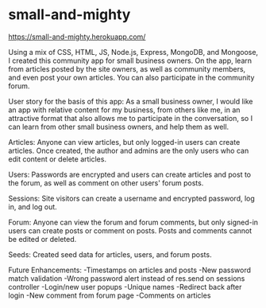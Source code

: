 # small-and-mighty
https://small-and-mighty.herokuapp.com/

Using a mix of CSS, HTML, JS, Node.js, Express, MongoDB, and Mongoose, I created this community app for small business owners. On the app, learn from articles posted by the site owners, as well as community members, and even post your own articles. You can also participate in the community forum.

User story for the basis of this app:
As a small business owner, I would like an app with relative content for my business, from others like me, in an attractive format that also allows me to participate in the conversation, so I can learn from other small business owners, and help them as well.

Articles:
Anyone can view articles, but only logged-in users can create articles.
Once created, the author and admins are the only users who can edit content or delete articles.

Users:
Passwords are encrypted and users can create articles and post to the forum, as well as comment on other users' forum posts.

Sessions:
Site visitors can create a username and encrypted password, log in, and log out.

Forum:
Anyone can view the forum and forum comments, but only signed-in users can create posts or comment on posts.
Posts and comments cannot be edited or deleted.

Seeds:
Created seed data for articles, users, and forum posts.

Future Enhancements:
-Timestamps on articles and posts
-New password match validation
-Wrong password alert instead of res.send on sessions controller
-Login/new user popups
-Unique names
-Redirect back after login
-New comment from forum page
-Comments on articles
